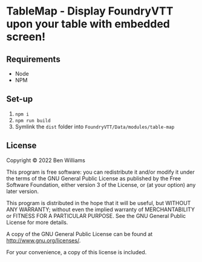 # TableMap - Display FoundryVTT upon your table with embedded screen!

## Requirements

- Node
- NPM

## Set-up

1. `npm i`
2. `npm run build`
3. Symlink the `dist` folder into `FoundryVTT/Data/modules/table-map`

## License

Copyright &copy; 2022 Ben Williams

This program is free software: you can redistribute it and/or modify
it under the terms of the GNU General Public License as published by
the Free Software Foundation, either version 3 of the License, or
(at your option) any later version.

This program is distributed in the hope that it will be useful,
but WITHOUT ANY WARRANTY; without even the implied warranty of
MERCHANTABILITY or FITNESS FOR A PARTICULAR PURPOSE. See the
GNU General Public License for more details.

A copy of the GNU General Public License can be found at http://www.gnu.org/licenses/.

For your convenience, a copy of this license is included.
